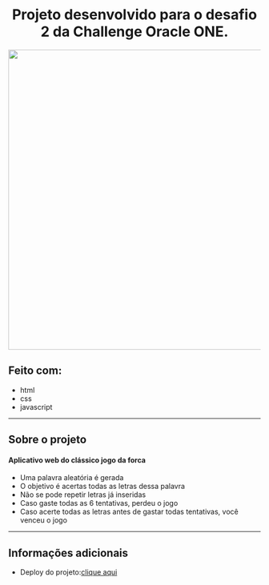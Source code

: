 <h1 align="center">Projeto desenvolvido para o desafio 2 da Challenge Oracle ONE.</h1>
<div align="center">
<img src="https://user-images.githubusercontent.com/91150002/185842279-c86a2d55-6f33-4680-8a9a-1c0e7ef0da39.png" width="600px" />
</div>



<div>
  <h2>Feito com:</h2>
  <ul>
    <li>html</li>
    <li>css</li>
    <li>javascript</li>
  </ul> 
</div>
<hr>
<h2>Sobre o projeto</h2>

<h4>Aplicativo web do clássico jogo da forca</h4>

<ul>
<li>Uma palavra aleatória é gerada</li>
<li>O objetivo é acertas todas as letras dessa palavra</li>
<li>Não se pode repetir letras já inseridas</li>
<li>Caso gaste todas as 6 tentativas, perdeu o jogo</li>
<li>Caso acerte todas as letras antes de gastar todas tentativas, você venceu o jogo</li>
</ul>
<hr>
<h2>Informações adicionais</h2>

 <ul>
  <li>Deploy do projeto:<a href="https://mfcastilho.github.io/challenge2-jogo-da-forca/">clique aqui</a></li></ul> 
 

